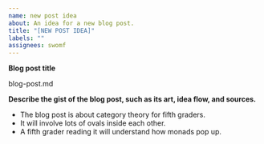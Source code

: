 ```yaml
---
name: new post idea
about: An idea for a new blog post.
title: "[NEW POST IDEA]"
labels: ""
assignees: swomf
---
```


**Blog post title**

blog-post.md

**Describe the gist of the blog post, such as its art, idea flow, and sources.**

- The blog post is about category theory for fifth graders.
- It will involve lots of ovals inside each other.
- A fifth grader reading it will understand how monads pop up.
